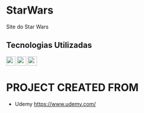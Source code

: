 # StarWars
Site do Star Wars

 ## Tecnologias Utilizadas
<div style="display: inline_block">
<img align:"center"; height="25" src="https://img.shields.io/badge/CSS3-1572B6?style=for-the-badge&logo=css3&logoColor=white"/>
<img align:"center"; height="25" src="https://img.shields.io/badge/JavaScript-323330?style=for-the-badge&logo=javascript&logoColor=F7DF1E"/>
<img align:"center"; height="25" src="https://img.shields.io/badge/HTML5-E34F26?style=for-the-badge&logo=html5&logoColor=white"/>
</div>


# PROJECT CREATED FROM

* Udemy
https://www.udemy.com/
